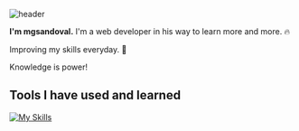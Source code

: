 ![header](https://capsule-render.vercel.app/api?type=soft&color=auto&height=200&section=header&text=Hi%20there!!%20👋&fontSize=90)

**I'm mgsandoval.** I'm a web developer in his way to learn more and more. 🔥

Improving my skills everyday. 🚀

Knowledge is power!

## Tools I have used and learned
[![My Skills](https://skillicons.dev/icons?i=html,css,bootstrap,js,nodejs,cs,dotnet,git,github)](https://skillicons.dev)

<!-- <details>
  <summary>GitHub Stats!</summary>
  ![GitHub Stats](https://github-readme-stats.vercel.app/api?username=mgsandoval&theme=default&show_icons=true&hide_border=true&count_private=true)
</details> -->
